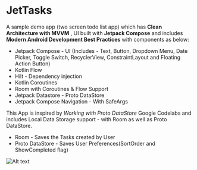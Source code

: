 # JetTasks
A sample demo app (two screen todo list app) which has **Clean Architecture with MVVM** , UI built with **Jetpack Compose** and includes **Modern Android Development Best Practices** with components as below:

- Jetpack Compose - UI
(Includes - Text, Button, Dropdown Menu, Date Picker, Toggle Switch, RecyclerView, ConstraintLayout and Floating Action Button)
- Kotlin Flow
- Hilt - Dependency injection
- Kotlin Coroutines
- Room with Coroutines & Flow Support
- Jetpack Datastore - Proto DataStore
- Jetpack Compose Navigation - With SafeArgs

This App is inspired by *Working with Proto DataStore* Google Codelabs and includes Local Data Storage support - with Room as well as Proto DataStore.

- Room - Saves the Tasks created by User
- Proto DataStore - Saves User Preferences(SortOrder and ShowCompleted flag)

 ![Alt text](https://github.com/bhavnathacker/JetTasks/blob/master/image.gif)



